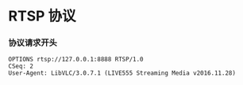 # RTSP 协议

### 协议请求开头

```
OPTIONS rtsp://127.0.0.1:8888 RTSP/1.0
CSeq: 2
User-Agent: LibVLC/3.0.7.1 (LIVE555 Streaming Media v2016.11.28)
```